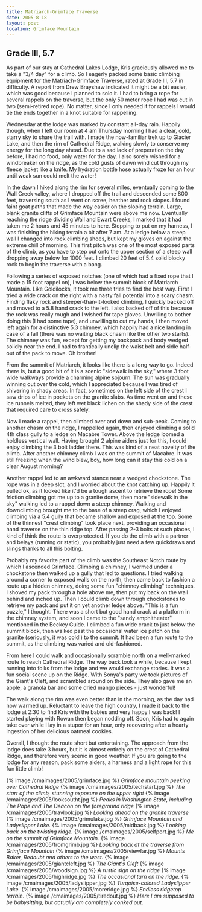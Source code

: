 ```yaml
---
title: Matriarch-Grimface Traverse
date: 2005-8-18
layout: post
location: Grimface Mountain
---
```


<h2>Grade III, 5.7</h2>

As part of our stay at Cathedral Lakes Lodge, Kris graciously allowed me to
take a "3/4 day" for a climb. So I eagerly packed some basic climbing
equipment for the Matriach-Grimface Traverse, rated at Grade III, 5.7 in
difficulty. A report from Drew Brayshaw indicated it might be a bit easier,
which was good because I planned to solo it. I had to bring a rope for
several rappels on the traverse, but the only 50 meter rope I had was cut
in two (semi-retired rope). No matter, since I only needed it for rappels
I would tie the ends together in a knot suitable for rappelling. 


Wednesday at the lodge was marked by constant all-day rain. Happily though,
when I left our room at 4 am Thursday morning I had a clear, cold, starry sky
to share the trail with. I made the now-familiar trek up to Glacier Lake, and
then the rim of Cathedral Ridge, walking slowly to conserve my energy for
the long day ahead. Due to a sad lack of preperation the day before, I had
no food, only water for the day. I also sorely wished for a windbreaker on
the ridge, as the cold gusts of dawn wind cut through my fleece jacket like
a knife. My hydration bottle hose actually froze for an hour until weak sun
could melt the water!


In the dawn I hiked along the rim for several miles, eventually coming
to the Wall Creek valley, where I dropped off the trail and descended some
800 feet, traversing south as I went on scree, heather and rock slopes.
I found faint goat paths that made the way easier on the sloping terrain.
Large, blank granite cliffs of Grimface Mountain were above me now. Eventually
reaching the ridge dividing Wall and Ewart Creeks, I marked that it had
taken me 2 hours and 45 minutes to here. Stopping to put on my harness, I
was finishing the hiking terrain a bit after 7 am. At a ledge below a steep
wall I changed into rock climbing shoes, but kept my gloves on against the
extreme chill of morning. This first pitch was one of the most exposed
parts of the climb, as you have to step out onto the upper section of a
steep wall dropping away below for 1000 feet. I climbed 20 feet
of 5.4 solid blocky rock to begin the traverse with a bang.


Following a series of exposed notches (one of which had a fixed rope that
I made a 15 foot rappel on), I was below the summit block of Matriarch
Mountain. Like Goldilocks, it took me three tries to find the best way.
First I tried a wide crack on the right with a nasty fall potential into
a scary chasm. Finding flaky rock and steeper-than-it-looked climbing, I
quickly backed off and moved to a 5.8 hand crack to the left. I also backed
off of this because the rock was really rough and I wished for
tape gloves. Unwilling to bother doing this (I had some tape), and unwilling
to cut my hands, I then moved left again for a distinctive 5.3 chimney,
which happily had a nice landing in case of a fall (there was no waiting
black chasm like the other two starts). The chimney was fun, except for
getting my backpack and body wedged solidly near the end. I had to
frantically unclip the waist belt and sidle half-out of the pack to
move. Oh brother!


From the summit of Matriarch, it looks like there is a long way to go.
Indeed there is, but a good bit of it is a scenic "sidewalk in the sky,"
where 3 foot wide walkways provide a charming alpine sojourn. The
sun was gradually winning out over the cold, which I appreciated because
I was tired of shivering in shady areas. In fact, sometimes on the left
side of the crest I saw drips of ice in pockets on the granite slabs.
As time went on and these ice runnels melted, they left wet black lichen
on the shady side of the crest that required care to cross safely.


Now I made a rappel, then climbed over and down and sub-peak. Coming to
another chasm on the ridge, I rappelled again, then enjoyed climbing a
solid 4th class gully to a ledge on Macabre Tower. Above the ledge
loomed a holdless vertical wall. Having brought 2
alpine aiders just for this, I could enjoy climbing the 3 bolt ladder
there. This was kind of a neat novelty of the
climb. After another chimney climb I was on the summit of Macabre.
It was still freezing when the wind blew, boy, how long can it stay
this cold on a clear August morning?


Another rappel led to an awkward stance near a wedged chockstone. The
rope was in a deep slot, and I worried about the knot catching up.
Happily it pulled ok, as it looked like it'd be a tough ascent to
retrieve the rope! Some friction climbing got me up to a granite
dome, then more "sidewalk in the sky" walking led to a rappel down
a steep chimney. Walking and downclimbing brought me to the base
of a steep crag, which I enjoyed climbing via a 5.4 gully that became
shallow and exposed at the top. Some of the thinnest "crest climbing"
took place next, providing an occasional hand traverse on the thin
ridge top. After passing 2-3 bolts at such places, I kind of think the
route is overprotected. If you do the climb with a partner and belays
(running or static), you probably just need a few quickdraws and slings
thanks to all this bolting.


Probably my favorite part of the climb was the Southeast Notch route
by which I ascended Grimface. Climbing a chimney, I wormed under a chockstone
then walked up a gully that led to questions. I tried walking around a corner
to exposed walls on the north, then came back to fashion a route up a
hidden chimney, doing some fun "chimney climbing" techniques. I shoved
my pack through a hole above me, then put my back on the wall behind and
inched up. Then I could climb down through chockstones to retrieve my pack
and put it on yet another ledge above. "This is a fun puzzle," I thought.
There was a short but good hand crack at a platform in the chimney system,
and soon I came to the "sandy amphitheater" mentioned in the Beckey Guide.
I climbed a fun wide crack to just below the summit block, then walked
past the occasional water ice patch on the granite (seriously, it was
cold!) to the summit. It had been a fun route to the summit, as the climbing
was varied and old-fashioned.


From here I could walk and occasionally scramble north on a well-marked
route to reach Cathedral Ridge. The way back took a while, because I kept
running into folks from the lodge and we would exchange stories. It was
a fun social scene up on the Ridge. With Sonya's party we took pictures of
the Giant's Cleft, and scrambled around on the side. They also gave me
an apple, a granola bar and some dried mango pieces - just wonderful!


The walk along the rim was even better than in the morning, as the day had
now warmed up. Reluctant to leave the high country, I made it back to the
lodge at 2:30 to find Kris with the babies and very happy I was back!
I started playing with Rowan then began nodding off. Soon, Kris had to
again take over while I lay in a stupor for an hour, only recovering
after a hearty ingestion of her delicious oatmeal cookies.


Overall, I thought the route short but entertaining. The approach from the
lodge does take 3 hours, but it is almost entirely on the crest of Cathedral
Ridge, and therefore very scenic in good weather. If you are going to the
lodge for any reason, pack some aiders, a harness and a light rope for
this fun little climb!




{% image /cmaimages/2005/grimface.jpg %}
<i>Grimface mountain peeking over Cathedral Ridge</i>
{% image /cmaimages/2005/techstart.jpg %}
<i>The start of the climb, stunning exposure on the upper right</i>
{% image /cmaimages/2005/looksoutht.jpg %}
<i>Peaks in Washington State, including The Pope and The Deacon on the foreground ridge</i>
{% image /cmaimages/2005/travlook.jpg %}
<i>Looking ahead on the granite traverse</i>
{% image /cmaimages/2005/grimulake.jpg %}
<i>Grimface Mountain and Ladyslipper Lake.</i>
{% image /cmaimages/2005/midback.jpg %}
<i>Looking back on the twisting ridge.</i>
{% image /cmaimages/2005/selfport.jpg %}
<i>Me on the summit of Grimface Mountain.</i>
{% image /cmaimages/2005/fromgrimb.jpg %}
<i>Looking back at the traverse from Grimface Mountain</i>
{% image /cmaimages/2005/viewfar.jpg %}
<i>Mounts Baker, Redoubt and others to the west.</i>
{% image /cmaimages/2005/giantcleft.jpg %}
<i>The Giant's Cleft</i>
{% image /cmaimages/2005/woodsign.jpg %}
<i>A rustic sign on the ridge</i>
{% image /cmaimages/2005/highridge.jpg %}
<i>The occasional tarn on the ridge.</i>
{% image /cmaimages/2005/ladyslipper.jpg %}
<i>Turqoise-colored Ladyslipper Lake.</i>
{% image /cmaimages/2005/moreridge.jpg %}
<i>Endless ridgetop terrain.</i>
{% image /cmaimages/2005/tiredout.jpg %}
<i>Here I am supposed to be babysitting, but actually am completely conked out.</i>
